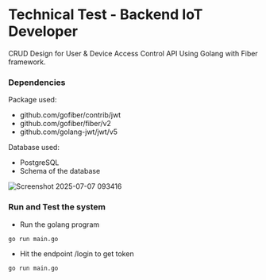 # Technical Test - Backend IoT Developer

CRUD Design for User & Device Access Control API Using Golang with Fiber framework.

### Dependencies

Package used:
* github.com/gofiber/contrib/jwt
* github.com/gofiber/fiber/v2
* github.com/golang-jwt/jwt/v5

Database used: 
* PostgreSQL
* Schema of the database

![Screenshot 2025-07-07 093416](https://github.com/user-attachments/assets/8e0a08c0-831c-40f3-a41b-89a45f3c3840)

### Run and Test the system

* Run the golang program
```
go run main.go
```
* Hit the endpoint /login to get token
```
go run main.go
```
